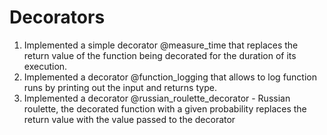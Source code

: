 # Decorators
1. Implemented a simple decorator @measure_time that replaces the return value of the function being decorated for the duration of its execution.<br>
2. Implemented a decorator @function_logging that allows to log function runs by printing out the input and returns type.<br>
3. Implemented a decorator @russian_roulette_decorator - Russian roulette, the decorated function with a given probability replaces the return value with the value passed to the decorator
